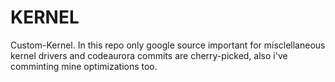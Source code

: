 # KERNEL
Custom-Kernel. In this repo only google source important for misclellaneous kernel drivers and codeaurora commits are cherry-picked, also i've comminting mine optimizations too.
